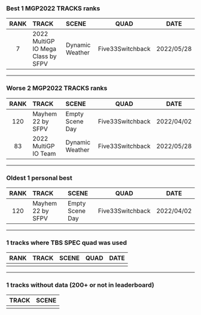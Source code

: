 ### Best 1 MGP2022 TRACKS ranks
|RANK|TRACK|SCENE|QUAD|DATE|
|:---:|:---|:---|:---:|:---:|
|7|2022 MultiGP IO Mega Class by SFPV|Dynamic Weather|Five33Switchback|2022/05/28|
---
### Worse 2 MGP2022 TRACKS ranks
|RANK|TRACK|SCENE|QUAD|DATE|
|:---:|:---|:---|:---:|:---:|
|120|Mayhem 22 by SFPV|Empty Scene Day|Five33Switchback|2022/04/02|
|83|2022 MultiGP IO Team|Dynamic Weather|Five33Switchback|2022/05/28|
---
### Oldest 1 personal best
|RANK|TRACK|SCENE|QUAD|DATE|
|:---:|:---|:---|:---:|:---:|
|120|Mayhem 22 by SFPV|Empty Scene Day|Five33Switchback|2022/04/02|
---
### 1 tracks where TBS SPEC quad was used
|RANK|TRACK|SCENE|QUAD|DATE|
|:---:|:---|:---|:---:|:---:|
||||||
---
### 1 tracks without data (200+ or not in leaderboard)
|TRACK|SCENE|
|:---|:---|
|||
